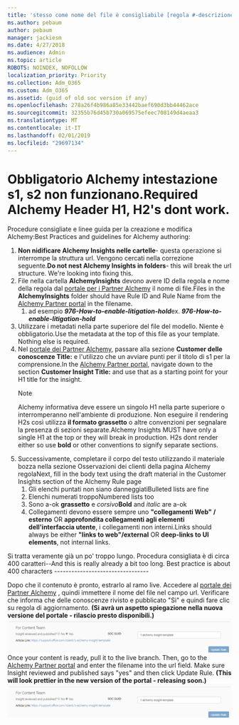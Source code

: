 ```yaml
---
title: 'stesso come nome del file è consigliabile [regola #-descrizione]'
ms.author: pebaum
author: pebaum
manager: jackiesm
ms.date: 4/27/2018
ms.audience: Admin
ms.topic: article
ROBOTS: NOINDEX, NOFOLLOW
localization_priority: Priority
ms.collection: Adm_O365
ms.custom: Adm_O365
ms.assetid: (guid of old soc version if any)
ms.openlocfilehash: 278a26f4b986a85e33442baef690d3bb44462ace
ms.sourcegitcommit: 32355b76d45b730a069575efeec708149d4aeaa3
ms.translationtype: MT
ms.contentlocale: it-IT
ms.lasthandoff: 02/01/2019
ms.locfileid: "29697134"
---
```

# <a name="required-alchemy-header-h1-h2s-dont-work"></a><span data-ttu-id="ac654-102">Obbligatorio Alchemy intestazione s1, s2 non funzionano.</span><span class="sxs-lookup"><span data-stu-id="ac654-102">Required Alchemy Header H1, H2's dont work.</span></span>
<span data-ttu-id="ac654-103">Procedure consigliate e linee guida per la creazione e modifica Alchemy:</span><span class="sxs-lookup"><span data-stu-id="ac654-103">Best Practices and guidelines for Alchemy authoring:</span></span>

1. <span data-ttu-id="ac654-p101">**Non nidificare Alchemy Insights nelle cartelle**- questa operazione si interrompe la struttura url. Vengono cercati nella correzione seguente.</span><span class="sxs-lookup"><span data-stu-id="ac654-p101">**Do not nest Alchemy Insights in folders**- this will break the url structure. We're looking into fixing this.</span></span>
1. <span data-ttu-id="ac654-106">File nella cartella **AlchemyInsights** devono avere ID della regola e nome della regola dal [portale per i Partner Alchemy](https://alchemyportal.azurewebsites.net) il nome di file.</span><span class="sxs-lookup"><span data-stu-id="ac654-106">Files in the **AlchemyInsights** folder should have Rule ID and Rule Name from the [Alchemy Partner portal](https://alchemyportal.azurewebsites.net) in the filename.</span></span>
    1. <span data-ttu-id="ac654-p102">ad esempio ***976-How-to-enable-litigation-hold***</span><span class="sxs-lookup"><span data-stu-id="ac654-p102">ex. ***976-How-to-enable-litigation-hold***</span></span>
1. <span data-ttu-id="ac654-p103">Utilizzare i metadati nella parte superiore del file del modello. Niente è obbligatorio.</span><span class="sxs-lookup"><span data-stu-id="ac654-p103">Use the metadata at the top of this file as your template. Nothing else is required.</span></span>
1. <span data-ttu-id="ac654-111">Nel [portale dei Partner Alchemy](https://alchemyportal.azurewebsites.net), passare alla sezione **Customer delle conoscenze Title:** e l'utilizzo che un avviare punti per il titolo di s1 per la comprensione.</span><span class="sxs-lookup"><span data-stu-id="ac654-111">In the [Alchemy Partner portal](https://alchemyportal.azurewebsites.net), navigate down to the section **Customer Insight Title:** and use that as a starting point for your H1 title for the insight.</span></span> 
    > [!NOTE]
    > <span data-ttu-id="ac654-p104">Alchemy informativa deve essere un singolo H1 nella parte superiore o interromperanno nell'ambiente di produzione. Non eseguire il rendering H2s così utilizza **il formato grassetto** o altre convenzioni per segnalare la presenza di sezioni separate.</span><span class="sxs-lookup"><span data-stu-id="ac654-p104">Alchemy Insights MUST have only a single H1 at the top or they will break in production. H2s dont render either so use **bold** or other conventions to signify separate sections.</span></span>
1. <span data-ttu-id="ac654-114">Successivamente, completare il corpo del testo utilizzando il materiale bozza nella sezione Osservazioni dei clienti della pagina Alchemy regola</span><span class="sxs-lookup"><span data-stu-id="ac654-114">Next, fill in the body text using the draft material in the Customer Insights section of the Alchemy Rule page</span></span>
    1. <span data-ttu-id="ac654-115">Gli elenchi puntati non siano danneggiati</span><span class="sxs-lookup"><span data-stu-id="ac654-115">Bulleted lists are fine</span></span>
    1. <span data-ttu-id="ac654-116">Elenchi numerati troppo</span><span class="sxs-lookup"><span data-stu-id="ac654-116">Numbered lists too</span></span>
    1. <span data-ttu-id="ac654-117">Sono a-ok **grassetto** e *corsivo*</span><span class="sxs-lookup"><span data-stu-id="ac654-117">**Bold** and *italic* are a-ok</span></span>
    1. <span data-ttu-id="ac654-118">Collegamenti devono essere sempre uno **"collegamenti Web" / esterno** OR **approfondita collegamenti agli elementi dell'interfaccia utente**, i collegamenti non interni.</span><span class="sxs-lookup"><span data-stu-id="ac654-118">Links should always be either **"links to web"/external** OR **deep-links to UI elements**, not internal links.</span></span>

<span data-ttu-id="ac654-p105">Si tratta veramente già un po' troppo lungo. Procedura consigliata è di circa 400 caratteri--</span><span class="sxs-lookup"><span data-stu-id="ac654-p105">And this is really already a bit too long. Best practice is about 400 characters ---------------------------------</span></span>

<span data-ttu-id="ac654-p106">Dopo che il contenuto è pronto, estrarlo al ramo live. Accedere al [portale dei Partner Alchemy](https://alchemyportal.azurewebsites.net) , quindi immettere il nome del file nel campo url. Verificare che informa che delle conoscenze rivisto e pubblicato "Sì" e quindi fare clic su regola di aggiornamento. **(Si avrà un aspetto spiegazione nella nuova versione del portale - rilascio presto disponibili.)** 
 ![campo url](media/for-content-team.PNG)</span><span class="sxs-lookup"><span data-stu-id="ac654-p106">Once your content is ready, pull it to the live branch. Then, go to the [Alchemy Partner portal](https://alchemyportal.azurewebsites.net) and enter the filename into the url field. Make sure Insight reviewed and published says "yes" and then click Update Rule. **(This will look prettier in the new version of the portal - releasing soon.)**
![url field](media/for-content-team.PNG)</span></span>

